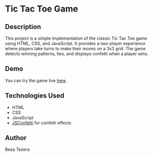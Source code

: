# Tic Tac Toe Game

## Description

This project is a simple implementation of the classic Tic Tac Toe game using HTML, CSS, and JavaScript. It provides a two-player experience where players take turns to make their moves on a 3x3 grid. The game detects winning patterns, ties, and displays confetti when a player wins.

## Demo

You can try the game live [here](https://bteze001.github.io/Tic-Tac-Toe/).

## Technologies Used

- HTML
- CSS
- JavaScript
- [JSConfetti](https://www.npmjs.com/package/js-confetti) for confetti effects

## Author

Beza Tezera
